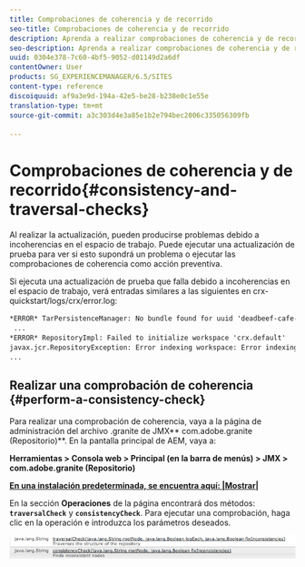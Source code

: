 ```yaml
---
title: Comprobaciones de coherencia y de recorrido
seo-title: Comprobaciones de coherencia y de recorrido
description: Aprenda a realizar comprobaciones de coherencia y de recorrido.
seo-description: Aprenda a realizar comprobaciones de coherencia y de recorrido.
uuid: 0304e378-7c60-4bf5-9052-d01149d2a6df
contentOwner: User
products: SG_EXPERIENCEMANAGER/6.5/SITES
content-type: reference
discoiquuid: af9a3e9d-194a-42e5-be28-b238e0c1e55e
translation-type: tm+mt
source-git-commit: a3c303d4e3a85e1b2e794bec2006c335056309fb

---
```



# Comprobaciones de coherencia y de recorrido{#consistency-and-traversal-checks}

Al realizar la actualización, pueden producirse problemas debido a incoherencias en el espacio de trabajo. Puede ejecutar una actualización de prueba para ver si esto supondrá un problema o ejecutar las comprobaciones de coherencia como acción preventiva.

Si ejecuta una actualización de prueba que falla debido a incoherencias en el espacio de trabajo, verá entradas similares a las siguientes en crx-quickstart/logs/crx/error.log:

```xml
*ERROR* TarPersistenceManager: No bundle found for uuid 'deadbeef-cafe-babe-cafe-babecafebabe'
 ...
*ERROR* RepositoryImpl: Failed to initialize workspace 'crx.default'
javax.jcr.RepositoryException: Error indexing workspace: Error indexing workspace: Error indexing workspace
...
```

## Realizar una comprobación de coherencia {#perform-a-consistency-check}

Para realizar una comprobación de coherencia, vaya a la página de administración del archivo .granite de JMX** com.adobe.granite (Repositorio)**. En la pantalla principal de AEM, vaya a:

**Herramientas > Consola web > Principal (en la barra de menús) > JMX > com.adobe.granite (Repositorio)**

**[En una instalación predeterminada, se encuentra aquí:  |Mostrar|](http://localhost:4502/system/console/jmx/com.adobe.granite%3Atype%3DRepository)**

En la sección **Operaciones** de la página encontrará dos métodos: **`traversalCheck`** y **`consistencyCheck`**. Para ejecutar una comprobación, haga clic en la operación e introduzca los parámetros deseados.

![chlimage_1-117](assets/chlimage_1-117.png)

